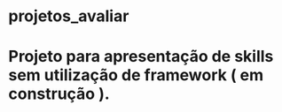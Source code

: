 # projetos_avaliar
# Projeto para apresentação de skills sem utilização de framework ( em construção ).
